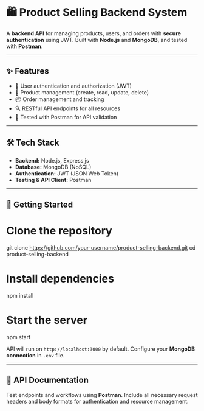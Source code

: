 # 🛍️ Product Selling Backend System

A **backend API** for managing products, users, and orders with **secure authentication** using JWT. Built with **Node.js** and **MongoDB**, and tested with **Postman**.

---

## ✨ Features

* 🔑 User authentication and authorization (JWT)
* 🛒 Product management (create, read, update, delete)
* 📦 Order management and tracking
* 🔍 RESTful API endpoints for all resources
* 🧪 Tested with Postman for API validation

---

## 🛠️ Tech Stack

* **Backend:** Node.js, Express.js
* **Database:** MongoDB (NoSQL)
* **Authentication:** JWT (JSON Web Token)
* **Testing & API Client:** Postman

---

## 🚀 Getting Started

# Clone the repository
git clone https://github.com/your-username/product-selling-backend.git
cd product-selling-backend

# Install dependencies
npm install

# Start the server
npm start

API will run on `http://localhost:3000` by default. Configure your **MongoDB connection** in `.env` file.

---

## 📜 API Documentation

Test endpoints and workflows using **Postman**. Include all necessary request headers and body formats for authentication and resource management.
